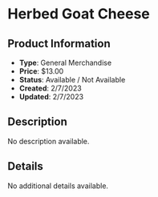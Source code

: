 # Herbed Goat Cheese

## Product Information
- **Type**: General Merchandise
- **Price**: $13.00
- **Status**: Available / Not Available
- **Created**: 2/7/2023
- **Updated**: 2/7/2023

## Description
No description available.



## Details
No additional details available.
